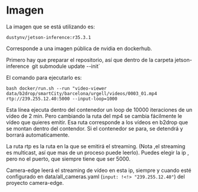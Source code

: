 
# Imagen

La imagen que se está utilizando es:

`dustynv/jetson-inference:r35.3.1`

Corresponde a una imagen pública de nvidia en dockerhub.


Primero hay que preparar el repositorio, así que dentro de la carpeta jetson-inference`
`git submodule update --init`

El comando para ejecutarlo es:

`bash docker/run.sh --run "video-viewer data/b2drop/smartCity/barcelona/urgell/videos/0003_01.mp4  rtp://239.255.12.40:5000 --input-loop=1000`

Esta línea ejecuta dentro del contenedor un loop de 10000 iteraciones de un vídeo de 2 min. Pero cambiando la ruta del mp4 se cambia fácilmente le vídeo que quieres emitir. Esa ruta corresponde a los vídeos en b2drop que se montan dentro del contendor. Si el contenedor se para, se detendrá y borrará automaticamente.

La ruta rtp es la ruta en la que se emitirá el streaming. (Nota ,el streaming es multicast, así que mas de un proceso puede leerlo). Puedes elegir la ip , pero no el puerto, que siempre tiene que ser 5000.

Camera-edge leerá el streaming de vídeo en esta ip, siempre y cuando esté configurado en data/all_cameras.yaml (`input: !<!> "239.255.12.40"`) del proyecto camera-edge.


